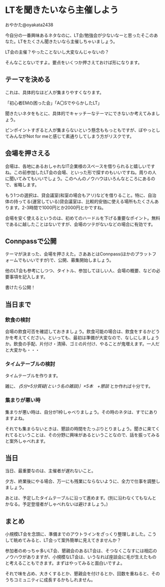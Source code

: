 # LTを聞きたいなら主催しよう

<div class="flushright">おやかた@oyakata2438</div>

今自分の一番興味あるネタなのに、LT会/勉強会が少ないなーと思ったそこのあなた。LTをたくさん聞きたいなら主催しちゃいましょう。

LT会の主催？やったことないし大変なんじゃないの？

そんなことないですよ。要点をいくつか押さえておけば形になります。

## テーマを決める

これは、具体的なほど人が集まりやすくなります。

「初心者EMの困った会」「A〇SでやらかしたLT」

聞きたいネタをもとに、具体的でキャッチーなテーマにできないか考えてみましょう。

ピンポイントすぎると人が集まらないという懸念ももっともですが、ぼやっとしてみんながNot for meと感じて素通りしてしまう方がリスクです。

## 会場を押さえる
会場は、各地にあるおしゃれなIT企業様のスペースを借りられると嬉しいですね。この前参加したLT会の会場、といった形で探すのもいいですね。周りの人に聞いてみてもいいでしょう。このへんのノウハウはいろんなところにあるので、省略します。

もう1つの選択は、貸会議室(和室の場合もアリ)などを借りること。特に、自治体の持ってる(運営している)貸会議室は、比較的安価に使える場所もたくさんあります。2-3時間で1000円とか2000円とかですね。

会場を安く使えるというのは、初めてのハードルを下げる重要なポイント。無料であるに越したことはないですが、会場のツテがないなどの場合に有効です。

## Connpassで公開
テーマが決まった、会場を押さえた。さああとはConnpass(ほかのプラットフォームでもいいですが)で、公開、募集開始しましょう。

他のLT会も参考にしつつ、タイトル、参加してほしい人、会場の概要、などの必要事項を記入します。

書けたら公開！

## 当日まで
### 飲食の検討
会場の飲食可否を確認しておきましょう。飲食可能の場合は、飲食をするかどうかを考えてください。といっても、最初は準備が大変なので、なしにしましょうか。飲食の手配、片付け・清掃、ゴミの片付け、やることが鬼増えます。一人だと大変かも・・・

### タイムテーブルの検討
タイムテーブルを作ります。

雑に、*｛5分+5分質疑(という名の雑談)｝×5本　+懇談*
とか作れば十分です。

### 集まりが悪い時
集まりが悪い時は、自分が1枠しゃべりましょう。その時のネタは、すでにありますよね。

それでも集まらないときは、懇談の時間をたっぷりとりましょう。聞きに来てくれてるということは、その分野に興味があるということなので、話を振ってみると案外しゃべれます。

## 当日
当日、最重要なのは、主催者が遅れないこと。

夕方、終業後にやる場合、万一にも残業にならないように、全力で仕事を調整しましょう。

あとは、予定したタイムテーブルに沿って進めます。(別に沿わなくてもなんとかなる。予定登壇者がしゃべれないは避けましょう。)

## まとめ
小規模LT会を念頭に、準備までのアウトラインをざっくり整理しました。こうして眺めてみると、LT会って案外簡単に見えてきませんか？

参加者のめっちゃ多いLT会、懇親会のあるLT会は、そつなくこなすには相応のノウハウがありますが、小規模なLT会は、いうなれば座談会に毛が生えたものと考えることもできます。まずはやってみると面白いですよ。

それで味を占め、大きくするとか、懇親会を付けるとか、回数を重ねると、そのうちコミュニティに成長するかもしれません。